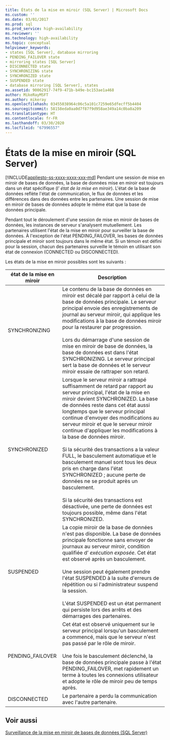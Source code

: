 ```yaml
---
title: États de la mise en miroir (SQL Server) | Microsoft Docs
ms.custom: ''
ms.date: 03/01/2017
ms.prod: sql
ms.prod_service: high-availability
ms.reviewer: ''
ms.technology: high-availability
ms.topic: conceptual
helpviewer_keywords:
- states [SQL Server], database mirroring
- PENDING_FAILOVER state
- mirroring states [SQL Server]
- DISCONNECTED state
- SYNCHRONIZING state
- SYNCHRONIZED state
- SUSPENDED state
- database mirroring [SQL Server], states
ms.assetid: 90062917-74f9-471b-b49e-bc153ae1a468
author: MikeRayMSFT
ms.author: mikeray
ms.openlocfilehash: 03455038964c06c5a101c7259e65dfecff5b4404
ms.sourcegitcommit: 58158eda0aa0d7f87f9d958ae349a14c0ba8a209
ms.translationtype: HT
ms.contentlocale: fr-FR
ms.lasthandoff: 03/30/2020
ms.locfileid: "67996557"
---
```

# <a name="mirroring-states-sql-server"></a>États de la mise en miroir (SQL Server)
[!INCLUDE[appliesto-ss-xxxx-xxxx-xxx-md](../../includes/appliesto-ss-xxxx-xxxx-xxx-md.md)]
  Pendant une session de mise en miroir de bases de données, la base de données mise en miroir est toujours dans un état spécifique (l’ *état de la mise en miroir*). L'état de la base de données reflète l'état de communication, le flux de données et les différences dans des données entre les partenaires. Une session de mise en miroir de bases de données adopte le même état que la base de données principale.  
  
 Pendant tout le déroulement d'une session de mise en miroir de bases de données, les instances de serveur s'analysent mutuellement. Les partenaires utilisent l'état de la mise en miroir pour surveiller la base de données. À l'exception de l'état PENDING_FAILOVER, les bases de données principale et miroir sont toujours dans le même état. Si un témoin est défini pour la session, chacun des partenaires surveille le témoin en utilisant son état de connexion (CONNECTED ou DISCONNECTED).  
  
 Les états de la mise en miroir possibles sont les suivants :  
  
|état de la mise en miroir|Description|  
|---------------------|-----------------|  
|SYNCHRONIZING|Le contenu de la base de données en miroir est décalé par rapport à celui de la base de données principale. Le serveur principal envoie des enregistrements de journal au serveur miroir, qui applique les modifications à la base de données miroir pour la restaurer par progression.<br /><br /> Lors du démarrage d'une session de mise en miroir de base de données, la base de données est dans l'état SYNCHRONIZING. Le serveur principal sert la base de données et le serveur miroir essaie de rattraper son retard.|  
|SYNCHRONIZED|Lorsque le serveur miroir a rattrapé suffisamment de retard par rapport au serveur principal, l'état de la mise en miroir devient SYNCHRONIZED. La base de données reste dans cet état aussi longtemps que le serveur principal continue d'envoyer des modifications au serveur miroir et que le serveur miroir continue d'appliquer les modifications à la base de données miroir.<br /><br /> Si la sécurité des transactions a la valeur FULL, le basculement automatique et le basculement manuel sont tous les deux pris en charge dans l'état SYNCHRONIZED ; aucune perte de données ne se produit après un basculement.<br /><br /> Si la sécurité des transactions est désactivée, une perte de données est toujours possible, même dans l'état SYNCHRONIZED.|  
|SUSPENDED|La copie miroir de la base de données n'est pas disponible. La base de données principale fonctionne sans envoyer de journaux au serveur miroir, condition qualifiée d’ *exécution exposée*. Cet état est observé après un basculement.<br /><br /> Une session peut également prendre l'état SUSPENDED à la suite d'erreurs de répétition ou si l'administrateur suspend la session.<br /><br /> L'état SUSPENDED est un état permanent qui persiste lors des arrêts et des démarrages des partenaires.|  
|PENDING_FAILOVER|Cet état est observé uniquement sur le serveur principal lorsqu'un basculement a commencé, mais que le serveur n'est pas passé par le rôle de miroir.<br /><br /> Une fois le basculement déclenché, la base de données principale passe à l'état PENDING_FAILOVER, met rapidement un terme à toutes les connexions utilisateur et adopte le rôle de miroir peu de temps après.|  
|DISCONNECTED|Le partenaire a perdu la communication avec l'autre partenaire.|  
  
## <a name="see-also"></a>Voir aussi  
 [Surveillance de la mise en miroir de bases de données &#40;SQL Server&#41;](../../database-engine/database-mirroring/monitoring-database-mirroring-sql-server.md)  
  
  
